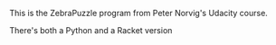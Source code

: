 This is the ZebraPuzzle program from Peter Norvig's Udacity course.

There's both a Python and a Racket version
